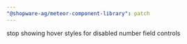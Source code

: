 ```yaml
---
"@shopware-ag/meteor-component-library": patch
---
```


stop showing hover styles for disabled number field controls
